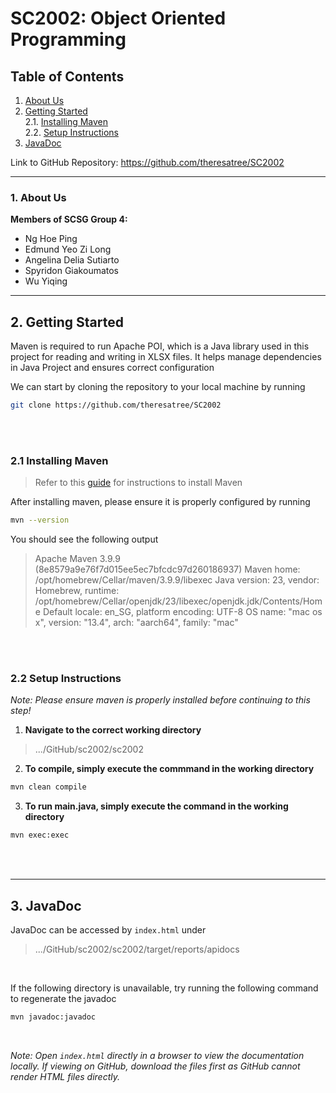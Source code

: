 
# SC2002: Object Oriented Programming

## Table of Contents
1. [About Us](#1-about-us)
2. [Getting Started](#2-getting-started)</br>
    2.1. [Installing Maven](#21-installing-maven)</br>
    2.2. [Setup Instructions](#22-setup-instructions)</br>
3. [JavaDoc](#3-javadoc)

Link to GitHub Repository: https://github.com/theresatree/SC2002

<hr>

### 1. About Us

<b>Members of SCSG Group 4:</b>
- Ng Hoe Ping
- Edmund Yeo Zi Long
- Angelina Delia Sutiarto
- Spyridon Giakoumatos
- Wu Yiqing


<hr>

## 2. Getting Started
Maven is required to run Apache POI, which is a Java library used in this project for reading and writing in XLSX files. It helps manage dependencies in Java Project and ensures correct configuration

We can start by cloning the repository to your local machine by running
```bash
git clone https://github.com/theresatree/SC2002
```
</br>
</br>

### 2.1 Installing Maven
> Refer to this [guide](https://www.baeldung.com/install-maven-on-windows-linux-mac) for instructions to install Maven

After installing maven, please ensure it is properly configured by running
```bash
mvn --version
```
You should see the following output
>Apache Maven 3.9.9 (8e8579a9e76f7d015ee5ec7bfcdc97d260186937)
Maven home: /opt/homebrew/Cellar/maven/3.9.9/libexec
Java version: 23, vendor: Homebrew, runtime: /opt/homebrew/Cellar/openjdk/23/libexec/openjdk.jdk/Contents/Home
Default locale: en_SG, platform encoding: UTF-8
OS name: "mac os x", version: "13.4", arch: "aarch64", family: "mac"

</br>
</br>

### 2.2 Setup Instructions
*Note: Please ensure maven is properly installed before continuing to this step!*

1. **Navigate to the correct working directory**
>.../GitHub/sc2002/sc2002


2. **To compile, simply execute the commmand in the working directory**
```bash
mvn clean compile
```

3. **To run main.java, simply execute the command in the working directory**
```bash
mvn exec:exec
```
</br>
</br>
<hr>

## 3. JavaDoc
JavaDoc can be accessed by ``index.html`` under
>.../GitHub/sc2002/sc2002/target/reports/apidocs

</br>

If the following directory is unavailable, try running the following command to regenerate the javadoc
```bash
mvn javadoc:javadoc
```
</br>


*Note: Open ``index.html`` directly in a browser to view the documentation locally. 
If viewing on GitHub, download the files first as GitHub cannot render HTML files directly.*
